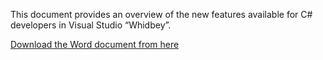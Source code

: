 This document provides an overview of the new features available for C# developers in Visual Studio &#8220;Whidbey&#8221;. 

<a href="http://download.microsoft.com/download/2/d/2/2d2b339a-95b9-4f0e-a761-3c62c043ff5d/CSharpSneakPreview.doc" target="_blank" class="broken_link">Download the Word document from here</a>